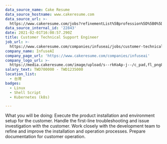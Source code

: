 ```yaml
---
data_source_name: Cake Resume
data_source_hostname: www.cakeresume.com
data_source_url: >-
  https://www.cakeresume.com/jobs?refinementList%5Bprofession%5D%5B0%5D=tech_devops&refi[…]5D=per_year&range%5Bsalary_range%5D%5Bmin%5D=1000000&page=2
data_source_internal_id: '22843'
date: 2021-02-01T16:08:57.290Z
title: Customer Technical Support Engineer
job_url: >-
  https://www.cakeresume.com/companies/infuseai/jobs/customer-technical-support-engineer
company_name: InfuseAI
company_page_url: 'https://www.cakeresume.com/companies/infuseai'
company_logo_url: >-
  https://media.cakeresume.com/image/upload/s--rkKoAp-j--/c_pad,fl_png8,h_200,w_200/v1599116834/cxaf2uwm0l8wrvazu3ms.png
salary_text: TWD700000 - TWD1235000
location_list:
  - 台灣
badges:
  - Linux
  - Shell Script
  - Kubernetes (k8s)

---
```


What you will be doing: Execute the product installation and environment setup for the customer. Handle the first-line troubleshooting and issue investigation with the customer. Work closely with the development team to refine and improve the installation and operation processes. Prepare documentation for customer operation.